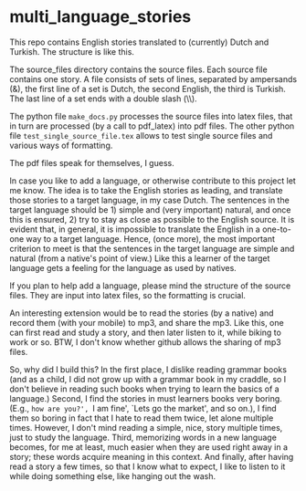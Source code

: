 # multi_language_stories


This repo contains English stories translated to (currently) Dutch and Turkish. The structure is like this.

The source_files directory contains the source files. Each source file contains one story. A file consists of sets of lines, separated by ampersands (&), the first line of a set is Dutch, the second English, the third is Turkish. The last line of a set ends with a double slash (\\\\).

The python file `make_docs.py` processes the source files into latex files, that in turn are processed (by a call to  pdf_latex) into pdf files. The other python file `test_single_source_file.tex` allows to test single source files and various ways of formatting. 

The pdf files speak for themselves, I guess.

In case you like to add a language, or otherwise contribute to this project let me know. The idea is to take the English stories as leading, and translate those stories to a target language, in my case Dutch. The sentences in the target language should be 1) simple and (very important) natural, and once this is ensured, 2) try to stay as close as possible to the English source. It is evident that,  in general, it is impossible to translate the English in a one-to-one way to a target language. Hence, (once more), the most important criterion to meet is that the sentences in the target language are simple and natural (from a native's point of view.) Like this a learner of the target language gets a feeling for the language as used by natives.

If you plan to help add a language, please mind the structure of the source files. They are input into latex files, so the formatting is crucial.

An interesting extension would be to read the stories (by a native) and record them (with your mobile) to  mp3, and share the mp3. Like this, one can first read and study a story, and then later listen to it, while biking to work or so. BTW, I don't know whether github allows the sharing of mp3 files.

So, why did I build this? In the first place, I dislike reading grammar books (and as a child, I did not grow up with a grammar book in my craddle, so I don't believe in reading such books when trying to learn the basics of a language.) Second, I find the stories in must  learners books very boring. (E.g., `how are you?', `I am fine', `Lets go the market', and so on.), I find them so boring in fact that I hate to read them twice, let alone multiple times. However, I don't mind reading a simple, nice, story multiple times, just to study the language. Third, memorizing words in a new language becomes, for me at least, much easier when they are used right away in a story; these words acquire meaning in this context. And finally, after having read a story a few times, so that I know what to expect, I like to listen to it while doing something else, like hanging out the wash. 

